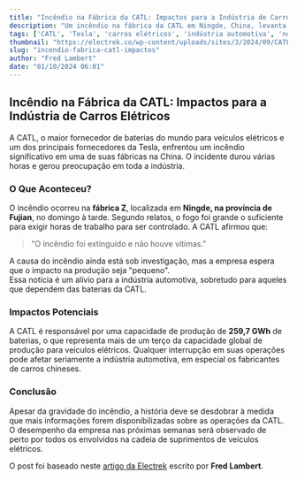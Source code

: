 ```yaml
---
title: "Incêndio na Fábrica da CATL: Impactos para a Indústria de Carros Elétricos"
description: "Um incêndio na fábrica da CATL em Ningde, China, levanta preocupações sobre a produção de baterias para veículos elétricos, mas a empresa afirma que o impacto será mínimo."
tags: ['CATL', 'Tesla', 'carros elétricos', 'indústria automotiva', 'notícias']
thumbnail: "https://electrek.co/wp-content/uploads/sites/3/2024/09/CATL-battery-fire.jpg?quality=82&strip=all&w=1600"
slug: "incendio-fabrica-catl-impactos"
author: "Fred Lambert"
date: "01/10/2024 06:01"
---
```


## Incêndio na Fábrica da CATL: Impactos para a Indústria de Carros Elétricos

A CATL, o maior fornecedor de baterias do mundo para veículos elétricos e um dos principais fornecedores da Tesla, enfrentou um incêndio significativo em uma de suas fábricas na China. O incidente durou várias horas e gerou preocupação em toda a indústria.

### O Que Aconteceu?

O incêndio ocorreu na **fábrica Z**, localizada em **Ningde, na província de Fujian**, no domingo à tarde. Segundo relatos, o fogo foi grande o suficiente para exigir horas de trabalho para ser controlado. A CATL afirmou que:

> "O incêndio foi extinguido e não houve vítimas."

A causa do incêndio ainda está sob investigação, mas a empresa espera que o impacto na produção seja "pequeno".  
Essa notícia é um alívio para a indústria automotiva, sobretudo para aqueles que dependem das baterias da CATL.

### Impactos Potenciais

A CATL é responsável por uma capacidade de produção de **259,7 GWh** de baterias, o que representa mais de um terço da capacidade global de produção para veículos elétricos. Qualquer interrupção em suas operações pode afetar seriamente a indústria automotiva, em especial os fabricantes de carros chineses.

### Conclusão

Apesar da gravidade do incêndio, a história deve se desdobrar à medida que mais informações forem disponibilizadas sobre as operações da CATL. O desempenho da empresa nas próximas semanas será observado de perto por todos os envolvidos na cadeia de suprimentos de veículos elétricos.

O post foi baseado neste [artigo da Electrek](https://electrek.co/2024/09/30/tesla-supplier-catl-had-a-fire-at-its-battery-factory-says-impact-on-production-is-minimal/) escrito por **Fred Lambert**.